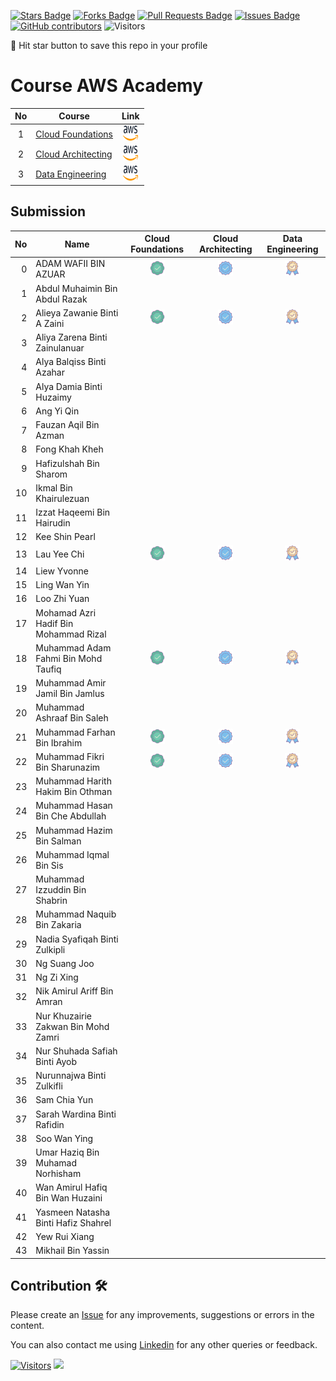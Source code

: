 <a href="https://github.com/drshahizan/HPDP/stargazers"><img src="https://img.shields.io/github/stars/drshahizan/HPDP" alt="Stars Badge"/></a>
<a href="https://github.com/drshahizan/HPDP/network/members"><img src="https://img.shields.io/github/forks/drshahizan/HPDP" alt="Forks Badge"/></a>
<a href="https://github.com/drshahizan/HPDP/pulls"><img src="https://img.shields.io/github/issues-pr/drshahizan/HPDP" alt="Pull Requests Badge"/></a>
<a href="https://github.com/drshahizan/HPDP/issues"><img src="https://img.shields.io/github/issues/drshahizan/HPDP" alt="Issues Badge"/></a>
<a href="https://github.com/drshahizan/HPDP/graphs/contributors"><img alt="GitHub contributors" src="https://img.shields.io/github/contributors/drshahizan/Python_Tutorial?color=2b9348"></a>
![Visitors](https://api.visitorbadge.io/api/visitors?path=https%3A%2F%2Fgithub.com%2Fdrshahizan%2FHPDP&labelColor=%23d9e3f0&countColor=%23697689&style=flat)

🌟 Hit star button to save this repo in your profile

# Course AWS Academy

| No  | Course                                                                                                |                                                             Link                                                             |
| :-: | ----------------------------------------------------------------------------------------------------- | :--------------------------------------------------------------------------------------------------------------------------: |
|  1  | [Cloud Foundations](#cloud-foundations) | <a href="https://awsacademy.instructure.com/courses/60317" ><img src="../images/aws.svg" width="24px" height="24px" ></a> |
|  2  | [Cloud Architecting](#cloud-architecting) | <a href="https://awsacademy.instructure.com/courses/60318" ><img src="../images/aws.svg" width="24px" height="24px" ></a> |
|  3  | [Data Engineering](#data-engineering) | <a href="https://awsacademy.instructure.com/courses/60401" ><img src="../images/aws.svg" width="24px" height="24px" ></a> |

## Submission

| No  | Name  | Cloud Foundations | Cloud Architecting | Data Engineering | 
| ---: | ------------- | :-------------: | :-------------: | :-------------: | 
| 0   | ADAM WAFII BIN AZUAR                      | <a href="https://www.credly.com/badges/4bc350fe-4dac-48eb-8ffa-123835bacef4/public_url"><img src="../images/badge1.png" width="24px" height="24px"></a> | <a href="https://www.credly.com/badges/f0cceb63-764c-49a5-8358-45a1921fe550/public_url"><img src="../images/badge2.png" width="24px" height="24px"></a> | <a href="https://www.credly.com/badges/8dfc05e1-c725-4c91-9bbc-8b74e4655b9b/public_url"><img src="../images/badge3.png" width="24px" height="24px"></a>|
| 1   | Abdul Muhaimin Bin Abdul Razak          |
| 2   | Alieya Zawanie Binti A Zaini            | <a href="https://www.credly.com/badges/df4e3719-21ac-44b7-adca-97baa71ceb1a/public_url"><img src="../images/badge1.png" width="24px" height="24px"></a> | <a href="https://www.credly.com/badges/03b0b7d3-a50f-44c6-8ef3-74cdae9221e2/public_url"><img src="../images/badge2.png" width="24px" height="24px"></a> | <a href="https://www.credly.com/badges/c0bed8f7-bf54-489b-8098-e9af2f785478/public_url"><img src="../images/badge3.png" width="24px" height="24px"></a>|
| 3   | Aliya Zarena Binti Zainulanuar          |
| 4   | Alya Balqiss Binti Azahar               |
| 5   | Alya Damia Binti Huzaimy                |
| 6   | Ang Yi Qin                              |
| 7   | Fauzan Aqil Bin Azman                   |
| 8   | Fong Khah Kheh                          |
| 9   | Hafizulshah Bin Sharom                  |
| 10  | Ikmal Bin Khairulezuan                  |
| 11  | Izzat Haqeemi Bin Hairudin              |
| 12  | Kee Shin Pearl                          |
| 13  | Lau Yee Chi                             | <a href="https://www.credly.com/badges/548da173-af50-4a80-bd01-125c89fe955f/public_url"><img src="../images/badge1.png" width="24px" height="24px"></a> | <a href=""><img src="../images/badge2.png" width="24px" height="24px"></a> | <a href="https://www.credly.com/badges/dfd93080-af39-4eb9-855c-7bf5eb8e84b6/public_url"><img src="../images/badge3.png" width="24px" height="24px"></a>|
| 14  | Liew Yvonne                             |
| 15  | Ling Wan Yin                            |
| 16  | Loo Zhi Yuan                            |
| 17  | Mohamad Azri Hadif Bin Mohammad Rizal  |
| 18  | Muhammad Adam Fahmi Bin Mohd Taufiq     | <a href="https://www.credly.com/badges/ab60ceb1-9255-47cf-bbc6-c9b328d0862a/public_url"><img src="../images/badge1.png" width="24px" height="24px"></a> | <a href="https://www.credly.com/badges/ab60ceb1-9255-47cf-bbc6-c9b328d0862a/public_url"><img src="../images/badge2.png" width="24px" height="24px"></a> | <a href="https://www.credly.com/badges/f11adf73-b1ec-47b1-af54-c6ff7d8cba24/public_url"><img src="../images/badge3.png" width="24px" height="24px"></a>|
| 19  | Muhammad Amir Jamil Bin Jamlus          |
| 20  | Muhammad Ashraaf Bin Saleh              |
| 21  | Muhammad Farhan Bin Ibrahim             | <a href="https://www.credly.com/badges/44a5b514-b842-42d8-9d92-1385361adce8/public_url"><img src="../images/badge1.png" width="24px" height="24px"></a> | <a href=""><img src="../images/badge2.png" width="24px" height="24px"></a> | <a href=""><img src="../images/badge3.png" width="24px" height="24px"></a>|
| 22  | Muhammad Fikri Bin Sharunazim           | <a href="https://www.credly.com/badges/d19f4fed-c43e-4bbd-8c82-122aebb459a0/public_url"><img src="../images/badge1.png" width="24px" height="24px"></a> | <a href=""><img src="../images/badge2.png" width="24px" height="24px"></a> | <a href="https://www.credly.com/badges/dfd93080-af39-4eb9-855c-7bf5eb8e84b6/public_url"><img src="../images/badge3.png" width="24px" height="24px"></a>|
| 23  | Muhammad Harith Hakim Bin Othman        |
| 24  | Muhammad Hasan Bin Che Abdullah         |
| 25  | Muhammad Hazim Bin Salman               |
| 26  | Muhammad Iqmal Bin Sis                  |
| 27  | Muhammad Izzuddin Bin Shabrin           |
| 28  | Muhammad Naquib Bin Zakaria             |
| 29  | Nadia Syafiqah Binti Zulkipli           |
| 30  | Ng Suang Joo                            |
| 31  | Ng Zi Xing                              |
| 32  | Nik Amirul Ariff Bin Amran              |
| 33  | Nur Khuzairie Zakwan Bin Mohd Zamri     |
| 34  | Nur Shuhada Safiah Binti Ayob           |
| 35  | Nurunnajwa Binti Zulkifli               |
| 36  | Sam Chia Yun                            |
| 37  | Sarah Wardina Binti Rafidin             |
| 38  | Soo Wan Ying                            |
| 39  | Umar Haziq Bin Muhamad Norhisham        |
| 40  | Wan Amirul Hafiq Bin Wan Huzaini        |
| 41  | Yasmeen Natasha Binti Hafiz Shahrel     |
| 42  | Yew Rui Xiang                           |
| 43  | Mikhail Bin Yassin                       |


## Contribution 🛠️
Please create an [Issue](https://github.com/drshahizan/HPDP/issues) for any improvements, suggestions or errors in the content.

You can also contact me using [Linkedin](https://www.linkedin.com/in/drshahizan/) for any other queries or feedback.

[![Visitors](https://api.visitorbadge.io/api/visitors?path=https%3A%2F%2Fgithub.com%2Fdrshahizan&labelColor=%23697689&countColor=%23555555&style=plastic)](https://visitorbadge.io/status?path=https%3A%2F%2Fgithub.com%2Fdrshahizan)
![](https://hit.yhype.me/github/profile?user_id=81284918)
